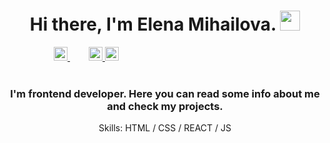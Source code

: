 <h1 align="center">Hi there, I'm Elena Mihailova. 
<img src="https://github.com/blackcater/blackcater/raw/main/images/Hi.gif" height="32"/></h1>
<div align="center" style="width: 50%">
<a href="https://github.com/ElenaMihailova" style="margin-right: 30px">
  <img alt="Elena's Github" width="22px" src="https://camo.githubusercontent.com/5f5cadad3e06f6dd96c64d4025e219856ae6f923799bc8ea4e628013de25724a/68747470733a2f2f63646e2e6a7364656c6976722e6e65742f6e706d2f73696d706c652d69636f6e734076332f69636f6e732f6769746875622e737667" data-canonical-src="https://cdn.jsdelivr.net/npm/simple-icons@v3/icons/github.svg" style="max-width: 100%;">
</a>
<a href="https://t.me/Elena_Mihailova_tm" rel="nofollow">
  <img alt="Elena's Telegram" width="22px" src="https://camo.githubusercontent.com/92ffb645527aa95375f953d6d19b0da0895f2a44c1dd87f69e787b9047f6344d/68747470733a2f2f63646e2e6a7364656c6976722e6e65742f6e706d2f73696d706c652d69636f6e734076332f69636f6e732f74656c656772616d2e737667" data-canonical-src="https://cdn.jsdelivr.net/npm/simple-icons@v3/icons/telegram.svg" style="max-width: 100%;">
</a>
<a href="https://www.facebook.com/elena.mikhailova.77">
<img src='https://cdn.jsdelivr.net/npm/simple-icons@3.0.1/icons/facebook.svg' alt="Elena's facebook" width="22px"/>
</a>
</div>
<br>
<h3 align="center">I'm frontend developer. Here you can read some info about me and check my projects.</h3>
<p align="center"> Skills: HTML / CSS / REACT / JS </p>
<!--
**ElenaMihailova/ElenaMihailova** is a ✨ _special_ ✨ repository because its `README.md` (this file) appears on your GitHub profile.

Here are some ideas to get you started:

- 🔭 I’m currently working on ...
- 🌱 I’m currently learning ...
- 👯 I’m looking to collaborate on ...
- 🤔 I’m looking for help with ...
- 💬 Ask me about ...
- 📫 How to reach me: ...
- 😄 Pronouns: ...
- ⚡ Fun fact: ...
-->

